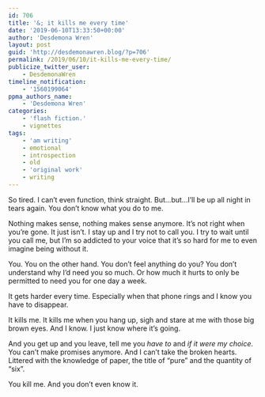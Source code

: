```yaml
---
id: 706
title: '&; it kills me every time'
date: '2019-06-10T13:33:50+00:00'
author: 'Desdemona Wren'
layout: post
guid: 'http://desdemonawren.blog/?p=706'
permalink: /2019/06/10/it-kills-me-every-time/
publicize_twitter_user:
    - DesdemonaWren
timeline_notification:
    - '1560199064'
ppma_authors_name:
    - 'Desdemona Wren'
categories:
    - 'flash fiction.'
    - vignettes
tags:
    - 'am writing'
    - emotional
    - introspection
    - old
    - 'original work'
    - writing
---
```


So tired. I can’t even function, think straight. But…but…I’ll be up all night in tears again. You don’t know what you do to me.

Nothing makes sense, nothing makes sense anymore. It’s not right when you’re gone. It just isn’t. I stay up and I try not to call you. I try to wait until you call me, but I’m so addicted to your voice that it’s so hard for me to even imagine being without it.

You. You on the other hand. You don’t feel anything do you? You don’t understand why I’d need you so much. Or how much it hurts to only be permitted to need you for one day a week.

It gets harder every time. Especially when that phone rings and I know you have to disappear.

It kills me. It kills me when you hang up, sigh and stare at me with those big brown eyes. And I know. I just know where it’s going.

And you get up and you leave, tell me you *have to* and *if it were my choice*. You can’t make promises anymore. And I can’t take the broken hearts. Littered with the knowledge of paper, the title of “pure” and the quantity of “six”.

You kill me. And you don’t even know it.